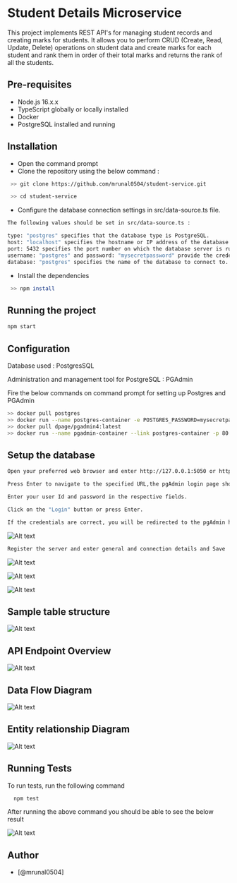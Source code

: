 
# Student Details Microservice 

This project implements REST API's for managing student records and creating marks for students. It allows you to perform CRUD (Create, Read, Update, Delete) operations on student data and create marks for each student and rank them in order of their total marks and returns the rank of all the students.

## Pre-requisites 

- Node.js 16.x.x
- TypeScript globally or locally installed
- Docker
- PostgreSQL installed and running

## Installation 

- Open the command prompt
-  Clone the repository using the below command :
```bash
 >> git clone https://github.com/mrunal0504/student-service.git

 >> cd student-service 
```
- Configure the database connection settings in src/data-source.ts file.

```bash
The following values should be set in src/data-source.ts :

type: "postgres" specifies that the database type is PostgreSQL. 
host: "localhost" specifies the hostname or IP address of the database server.
port: 5432 specifies the port number on which the database server is running.
username: "postgres" and password: "mysecretpassword" provide the credentials for the database user.
database: "postgres" specifies the name of the database to connect to.  
```
 - Install the dependencies 
```bash
 >> npm install

```
## Running the project

```bash
npm start
```
## Configuration

Database used : PostgresSQL

Administration and management tool for PostgreSQL : PGAdmin

Fire the below commands on command prompt for setting up Postgres and PGAdmin

```bash
>> docker pull postgres
>> docker run --name postgres-container -e POSTGRES_PASSWORD=mysecretpassword -p 5432:5432 -d postgres
>> docker pull dpage/pgadmin4:latest
>> docker run --name pgadmin-container --link postgres-container -p 80:80 -e PGADMIN_DEFAULT_EMAIL=user@domain.com -e PGADMIN_DEFAULT_PASSWORD=SuperSecret -d dpage/pgadmin4:latest


```
## Setup the database

```bash
Open your preferred web browser and enter http://127.0.0.1:5050 or http://localhost:5050 in the address bar.

Press Enter to navigate to the specified URL,the pgAdmin login page should appear.

Enter your user Id and password in the respective fields.

Click on the "Login" button or press Enter.

If the credentials are correct, you will be redirected to the pgAdmin home page.
```
![Alt text](/images/1.png)

```bash
Register the server and enter general and connection details and Save
```

![Alt text](/images/2.png)

![Alt text](/images/3.png)

![Alt text](/images/4.png)

## Sample table structure

![Alt text](/images/table_structure.png)

    
## API Endpoint Overview


![Alt text](/images/swagger_endpoints.png)

## Data Flow Diagram

![Alt text](/images/Data_flow_diagram.png)

## Entity relationship Diagram

![Alt text](/images/Entity-relationship-model.png)


## Running Tests

To run tests, run the following command

```bash
  npm test
```
After running the above command you should be able to see the below result

![Alt text](/images/testcases_screenshot.png)

## Author

- [@mrunal0504]
